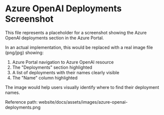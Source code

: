<!-- This is a placeholder for an actual image file -->

# Azure OpenAI Deployments Screenshot

This file represents a placeholder for a screenshot showing the Azure OpenAI deployments section in the Azure Portal.

In an actual implementation, this would be replaced with a real image file (png/jpg) showing:

1. Azure Portal navigation to Azure OpenAI resource
2. The "Deployments" section highlighted
3. A list of deployments with their names clearly visible
4. The "Name" column highlighted

The image would help users visually identify where to find their deployment names.

Reference path: website/docs/assets/images/azure-openai-deployments.png